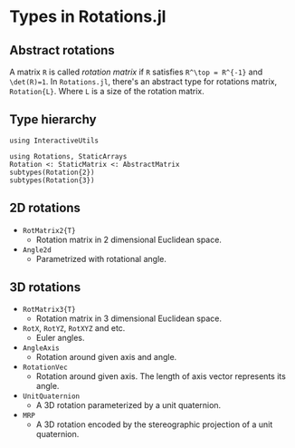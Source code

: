 # Types in Rotations.jl

## Abstract rotations
A matrix ``R`` is called *rotation matrix* if ``R`` satisfies ``R^\top = R^{-1}`` and ``\det(R)=1``.
In `Rotations.jl`, there's an abstract type for rotations matrix, `Rotation{L}`.
Where `L` is a size of the rotation matrix.

## Type hierarchy

```@setup hierarchy
using InteractiveUtils
```

```@repl hierarchy
using Rotations, StaticArrays
Rotation <: StaticMatrix <: AbstractMatrix
subtypes(Rotation{2})
subtypes(Rotation{3})
```

## 2D rotations
* `RotMatrix2{T}`
    * Rotation matrix in 2 dimensional Euclidean space.
* `Angle2d`
    * Parametrized with rotational angle.

## 3D rotations
* `RotMatrix3{T}`
    * Rotation matrix in 3 dimensional Euclidean space.
* `RotX`, `RotYZ`, `RotXYZ` and etc.
    * Euler angles.
* `AngleAxis`
    * Rotation around given axis and angle.
* `RotationVec`
    * Rotation around given axis. The length of axis vector represents its angle.
* `UnitQuaternion`
    * A 3D rotation parameterized by a unit quaternion.
* `MRP`
    * A 3D rotation encoded by the stereographic projection of a unit quaternion.
